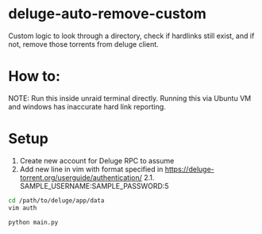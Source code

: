 # deluge-auto-remove-custom
Custom logic to look through a directory, check if hardlinks still exist, and if not, remove those torrents from deluge client.

# How to:
NOTE: Run this inside unraid terminal directly. Running this via Ubuntu VM and windows has inaccurate hard link reporting.

# Setup
1. Create new account for Deluge RPC to assume
2. Add new line in vim with format specified in https://deluge-torrent.org/userguide/authentication/
    2.1. SAMPLE_USERNAME:SAMPLE_PASSWORD:5
```bash 
cd /path/to/deluge/app/data
vim auth
```

```bash
python main.py
```